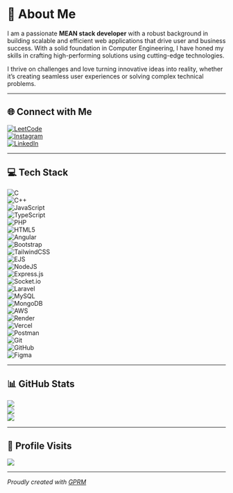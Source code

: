 # 💫 About Me  
I am a passionate **MEAN stack developer** with a robust background in building scalable and efficient web applications that drive user and business success. With a solid foundation in Computer Engineering, I have honed my skills in crafting high-performing solutions using cutting-edge technologies.  

I thrive on challenges and love turning innovative ideas into reality, whether it’s creating seamless user experiences or solving complex technical problems.  

---

## 🌐 Connect with Me  
[![LeetCode](https://img.shields.io/badge/LeetCode-%23FFA116.svg?style=for-the-badge&logo=leetcode&logoColor=white)](https://leetcode.com/u/shanu_shajahan/)  
[![Instagram](https://img.shields.io/badge/Instagram-%23E4405F.svg?logo=Instagram&logoColor=white)](https://www.instagram.com/____shxnu/)  
[![LinkedIn](https://img.shields.io/badge/LinkedIn-%230077B5.svg?logo=linkedin&logoColor=white)](https://linkedin.com/in/shanu-shajahan)  

---

## 💻 Tech Stack  
![C](https://img.shields.io/badge/c-%2300599C.svg?style=for-the-badge&logo=c&logoColor=white)  
![C++](https://img.shields.io/badge/c++-%2300599C.svg?style=for-the-badge&logo=c%2B%2B&logoColor=white)  
![JavaScript](https://img.shields.io/badge/javascript-%23323330.svg?style=for-the-badge&logo=javascript&logoColor=%23F7DF1E)  
![TypeScript](https://img.shields.io/badge/typescript-%23007ACC.svg?style=for-the-badge&logo=typescript&logoColor=white)  
![PHP](https://img.shields.io/badge/php-%23777BB4.svg?style=for-the-badge&logo=php&logoColor=white)  
![HTML5](https://img.shields.io/badge/html5-%23E34F26.svg?style=for-the-badge&logo=html5&logoColor=white)  
![Angular](https://img.shields.io/badge/angular-%23DD0031.svg?style=for-the-badge&logo=angular&logoColor=white)  
![Bootstrap](https://img.shields.io/badge/bootstrap-%238511FA.svg?style=for-the-badge&logo=bootstrap&logoColor=white)  
![TailwindCSS](https://img.shields.io/badge/tailwindcss-%2338B2AC.svg?style=for-the-badge&logo=tailwind-css&logoColor=white)  
![EJS](https://img.shields.io/badge/ejs-%23B4CA65.svg?style=for-the-badge&logo=ejs&logoColor=black)  
![NodeJS](https://img.shields.io/badge/node.js-6DA55F?style=for-the-badge&logo=node.js&logoColor=white)  
![Express.js](https://img.shields.io/badge/express.js-%23404d59.svg?style=for-the-badge&logo=express&logoColor=%2361DAFB)  
![Socket.io](https://img.shields.io/badge/Socket.io-black?style=for-the-badge&logo=socket.io&badgeColor=010101)  
![Laravel](https://img.shields.io/badge/laravel-%23FF2D20.svg?style=for-the-badge&logo=laravel&logoColor=white)  
![MySQL](https://img.shields.io/badge/mysql-4479A1.svg?style=for-the-badge&logo=mysql&logoColor=white)  
![MongoDB](https://img.shields.io/badge/MongoDB-%234ea94b.svg?style=for-the-badge&logo=mongodb&logoColor=white)  
![AWS](https://img.shields.io/badge/AWS-%23FF9900.svg?style=for-the-badge&logo=amazon-aws&logoColor=white)  
![Render](https://img.shields.io/badge/Render-%46E3B7.svg?style=for-the-badge&logo=render&logoColor=white)  
![Vercel](https://img.shields.io/badge/vercel-%23000000.svg?style=for-the-badge&logo=vercel&logoColor=white)  
![Postman](https://img.shields.io/badge/Postman-FF6C37?style=for-the-badge&logo=postman&logoColor=white)  
![Git](https://img.shields.io/badge/git-%23F05033.svg?style=for-the-badge&logo=git&logoColor=white)  
![GitHub](https://img.shields.io/badge/github-%23121011.svg?style=for-the-badge&logo=github&logoColor=white)  
![Figma](https://img.shields.io/badge/figma-%23F24E1E.svg?style=for-the-badge&logo=figma&logoColor=white)  

---

## 📊 GitHub Stats  
![](https://github-readme-stats.vercel.app/api?username=Shanushajahan707&theme=dark&hide_border=false&include_all_commits=false&count_private=false)  
![](https://github-readme-streak-stats.herokuapp.com/?user=Shanushajahan707&theme=dark&hide_border=false)  
![](https://github-readme-stats.vercel.app/api/top-langs/?username=Shanushajahan707&theme=dark&hide_border=false&include_all_commits=false&count_private=false&layout=compact)  

---

## 🧾 Profile Visits  
[![](https://visitcount.itsvg.in/api?id=Shanushajahan707&icon=0&color=0)](https://visitcount.itsvg.in)  

---

*Proudly created with [GPRM](https://gprm.itsvg.in)*  
